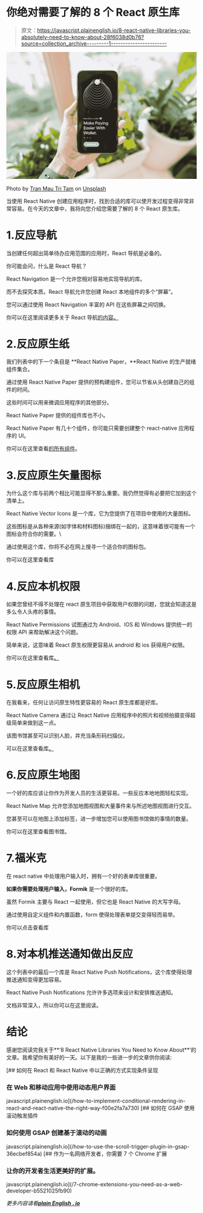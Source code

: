 # 你绝对需要了解的 8 个 React 原生库

> 原文：<https://javascript.plainenglish.io/8-react-native-libraries-you-absolutely-need-to-know-about-28f6038d0b76?source=collection_archive---------1----------------------->

![](img/8d0b18900256403ec0089e5dc62747cc.png)

Photo by [Tran Mau Tri Tam](https://unsplash.com/@tranmautritam?utm_source=medium&utm_medium=referral) on [Unsplash](https://unsplash.com?utm_source=medium&utm_medium=referral)

当使用 React Native 创建应用程序时，找到合适的库可以使开发过程变得非常非常容易。在今天的文章中，我将向您介绍您需要了解的 8 个 React 原生库。

# 1.反应导航

当创建任何超出简单待办应用范围的应用时，React 导航是必备的。

你可能会问，什么是 React 导航？

React Navigation 是一个允许您相对容易地实现导航的库。

而不去探究本质。React 导航允许您创建 React 本地组件的多个“屏幕”。

您可以通过使用 React Navigation 丰富的 API 在这些屏幕之间切换。

你可以在这里阅读更多关于 React 导航[的内容。](https://reactnavigation.org/)

# 2.反应原生纸

我们列表中的下一个条目是 **React Native Paper，**React Native 的生产就绪组件集合。

通过使用 React Native Paper 提供的预构建组件，您可以节省从头创建自己的组件的时间。

这些时间可以用来微调应用程序的其他部分。

React Native Paper 提供的组件库也不小。

React Native Paper 有几十个组件，你可能只需要创建整个 react-native 应用程序的 UI。

你可以在这里查看[的所有组件](https://callstack.github.io/react-native-paper/)。

# 3.反应原生矢量图标

为什么这个库与前两个相比可能显得不那么重要。我仍然觉得有必要把它加到这个清单上。

React Native Vector Icons 是一个库，它为您提供了在项目中使用的大量图标。

这些图标是从各种来源(如字体和材料图标)捆绑在一起的，这意味着很可能有一个图标会符合你的需要。\

通过使用这个库，你将不必在网上搜寻一个适合你的图标包。

你可以在这里查看库

# 4.反应本机权限

如果您曾经不得不处理在 react 原生项目中获取用户权限的问题，您就会知道这是多么令人头疼的事情。

React Native Permissions 试图通过为 Android、IOS 和 Windows 提供统一的权限 API 来帮助解决这个问题。

简单来说，这意味着 React 原生权限更容易从 android 和 ios 获得用户权限。

你可以在这里查看库[。](https://github.com/oblador/react-native-vector-icons)

# 5.反应原生相机

在我看来，任何让访问原生特性更容易的 React 原生库都是好库。

React Native Camera 通过让 React Native 应用程序中的照片和视频拍摄变得超级简单来做到这一点。

该图书馆甚至可以识别人脸，并充当条形码扫描仪。

可以在这里查看库[。](https://github.com/react-native-camera/react-native-camera)

# 6.反应原生地图

一个好的库应该让你作为开发人员的生活更容易。一些反应本地地图轻松实现。

React Native Map 允许您添加地图视图和大量事件来与所述地图视图进行交互。

您甚至可以在地图上添加标签，进一步增加您可以使用图书馆做的事情的数量。

你可以在这里查看图书馆。

# 7.福米克

在 react native 中处理用户输入时，拥有一个好的表单库很重要。

**如果你需要处理用户输入，Formik** 是一个很好的库。

虽然 Formik 主要与 React 一起使用，但它也是 React Native 的大写字母。

通过使用自定义组件和内置函数，form 使得处理表单提交变得轻而易举。

你可以点击查看库

# 8.对本机推送通知做出反应

这个列表中的最后一个库是 React Native Push Notifications，这个库使得处理推送通知变得更加容易。

React Native Push Notifications 允许许多选项来设计和安排推送通知。

文档非常深入，所以你可以在这里阅读。

# 结论

感谢您阅读完我关于**‘8 React Native Libraries You Need to Know About**’的文章。我希望你有美好的一天。以下是我的一些进一步的文章供你阅读:

[](/how-to-implement-conditional-rendering-in-react-and-react-native-the-right-way-f00e2fa7a730) [## 如何在 React 和 React Native 中以正确的方式实现条件呈现

### 在 Web 和移动应用中使用动态用户界面

javascript.plainenglish.io](/how-to-implement-conditional-rendering-in-react-and-react-native-the-right-way-f00e2fa7a730) [](/how-to-use-the-scroll-trigger-plugin-in-gsap-36ecbef854a) [## 如何在 GSAP 使用滚动触发插件

### 如何使用 GSAP 创建基于滚动的动画

javascript.plainenglish.io](/how-to-use-the-scroll-trigger-plugin-in-gsap-36ecbef854a) [](/7-chrome-extensions-you-need-as-a-web-developer-b5521025fb90) [## 作为一名网络开发者，你需要 7 个 Chrome 扩展

### 让你的开发者生活更美好的扩展。

javascript.plainenglish.io](/7-chrome-extensions-you-need-as-a-web-developer-b5521025fb90) 

*更多内容请看*[***plain English . io***](http://plainenglish.io/)